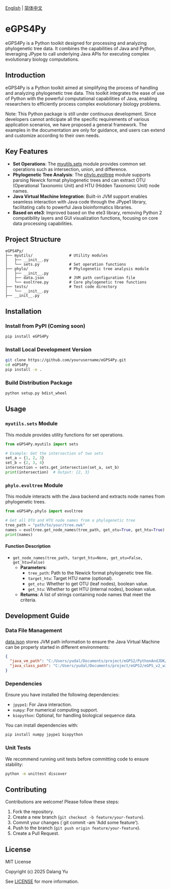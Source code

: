 [English](README.md) | [简体中文](README.zh.md)

# eGPS4Py

eGPS4Py is a Python toolkit designed for processing and analyzing phylogenetic tree data. It combines the capabilities of Java and Python, leveraging JPype to call underlying Java APIs for executing complex evolutionary biology computations.

## Introduction

eGPS4Py is a Python toolkit aimed at simplifying the process of handling and analyzing phylogenetic tree data. This toolkit integrates the ease of use of Python with the powerful computational capabilities of Java, enabling researchers to efficiently process complex evolutionary biology problems.

Note: This Python package is still under continuous development. Since developers cannot anticipate all the specific requirements of various application scenarios, we have proposed a general framework. The examples in the documentation are only for guidance, and users can extend and customize according to their own needs.

## Key Features

- **Set Operations**: The [myutils.sets](file:///C:/Users/yudal/PycharmProjects/eGPS4Py/eGPS4Py/myutils/sets.py) module provides common set operations such as intersection, union, and difference.
- **Phylogenetic Tree Analysis**: The [phylo.evoltree](file:///C:/Users/yudal/PycharmProjects/eGPS4Py/eGPS4Py/phylo/evoltree.py) module supports parsing Newick format phylogenetic trees and can extract OTU (Operational Taxonomic Unit) and HTU (Hidden Taxonomic Unit) node names.
- **Java Virtual Machine Integration**: Built-in JVM support enables seamless interaction with Java code through the JPype1 library, facilitating calls to powerful Java bioinformatics libraries.
- **Based on ete3**: Improved based on the ete3 library, removing Python 2 compatibility layers and GUI visualization functions, focusing on core data processing capabilities.

## Project Structure

```
eGPS4Py/
├── myutils/                # Utility modules
│   ├── __init__.py
│   └── sets.py             # Set operation functions
├── phylo/                  # Phylogenetic tree analysis module
│   ├── __init__.py
│   ├── data.json           # JVM path configuration file
│   └── evoltree.py         # Core phylogenetic tree functions
├── tests/                  # Test code directory
│   └── __init__.py
├── __init__.py
```

## Installation

### Install from PyPI (Coming soon)

```bash
pip install eGPS4Py
```

### Install Local Development Version

```bash
git clone https://github.com/yourusername/eGPS4Py.git
cd eGPS4Py
pip install -e .
```

### Build Distribution Package

```bash
python setup.py bdist_wheel
```

## Usage

### `myutils.sets` Module

This module provides utility functions for set operations.

```python
from eGPS4Py.myutils import sets

# Example: Get the intersection of two sets
set_a = {1, 2, 3}
set_b = {2, 3, 4}
intersection = sets.get_intersection(set_a, set_b)
print(intersection)  # Output: {2, 3}
```

### `phylo.evoltree` Module

This module interacts with the Java backend and extracts node names from phylogenetic trees.

```python
from eGPS4Py.phylo import evoltree

# Get all OTU and HTU node names from a phylogenetic tree
tree_path = "path/to/your/tree.nwk"
names = evoltree.get_node_names(tree_path, get_otu=True, get_htu=True)
print(names)
```

#### Function Description

- `get_node_names(tree_path, target_htu=None, get_otu=False, get_htu=False)`
  - **Parameters**:
    - `tree_path`: Path to the Newick format phylogenetic tree file.
    - `target_htu`: Target HTU name (optional).
    - `get_otu`: Whether to get OTU (leaf nodes), boolean value.
    - `get_htu`: Whether to get HTU (internal nodes), boolean value.
  - **Returns**: A list of strings containing node names that meet the criteria.

## Development Guide

### Data File Management

[data.json](file:///C:/Users/yudal/PycharmProjects/eGPS4Py/eGPS4Py/phylo/data.json) stores JVM path information to ensure the Java Virtual Machine can be properly started in different environments:

```json
{
  "java_vm_path": "C:/Users/yudal/Documents/project/eGPS2/PythonAndJDK/microsoft-jdk-21.0.6-windows-x64/jdk-21.0.6+7/bin/server/jvm.dll",
  "java_class_path": "C:/Users/yudal/Documents/project/eGPS2/eGPS_v2_windows_openJDK21_64bit/eGPS_lib/*"
}
```

### Dependencies

Ensure you have installed the following dependencies:

- `jpype1`: For Java interaction.
- `numpy`: For numerical computing support.
- `biopython`: Optional, for handling biological sequence data.

You can install dependencies with:

```bash
pip install numpy jpype1 biopython
```

### Unit Tests

We recommend running unit tests before committing code to ensure stability:

```bash
python -m unittest discover
```

## Contributing

Contributions are welcome! Please follow these steps:

1. Fork the repository.
2. Create a new branch (`git checkout -b feature/your-feature`).
3. Commit your changes (`git commit -am 'Add some feature').
4. Push to the branch (`git push origin feature/your-feature`).
5. Create a Pull Request.

## License

MIT License

Copyright (c) 2025 Dalang Yu

See [LICENSE](LICENSE) for more information.